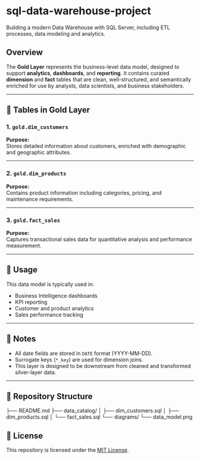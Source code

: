 # sql-data-warehouse-project
Building a modern Data Warehouse with SQL Server, including ETL processes, data modeling and analytics.

## Overview

The **Gold Layer** represents the business-level data model, designed to support **analytics**, **dashboards**, and **reporting**. It contains curated **dimension** and **fact** tables that are clean, well-structured, and semantically enriched for use by analysts, data scientists, and business stakeholders.

---

## 📁 Tables in Gold Layer

### 1. `gold.dim_customers`

**Purpose:**  
Stores detailed information about customers, enriched with demographic and geographic attributes.

---

### 2. `gold.dim_products`

**Purpose:**  
Contains product information including categories, pricing, and maintenance requirements.

---

### 3. `gold.fact_sales`

**Purpose:**  
Captures transactional sales data for quantitative analysis and performance measurement.

---

## 🚀 Usage

This data model is typically used in:
- Business Intelligence dashboards
- KPI reporting
- Customer and product analytics
- Sales performance tracking

---

## 📌 Notes

- All date fields are stored in `DATE` format (YYYY-MM-DD).
- Surrogate keys (`*_key`) are used for dimension joins.
- This layer is designed to be downstream from cleaned and transformed silver-layer data.

---

## 📂 Repository Structure

├── README.md
├── data_catalog/
│ ├── dim_customers.sql
│ ├── dim_products.sql
│ └── fact_sales.sql
└── diagrams/
└── data_model.png

## 📝 License

This repository is licensed under the [MIT License](LICENSE). 


